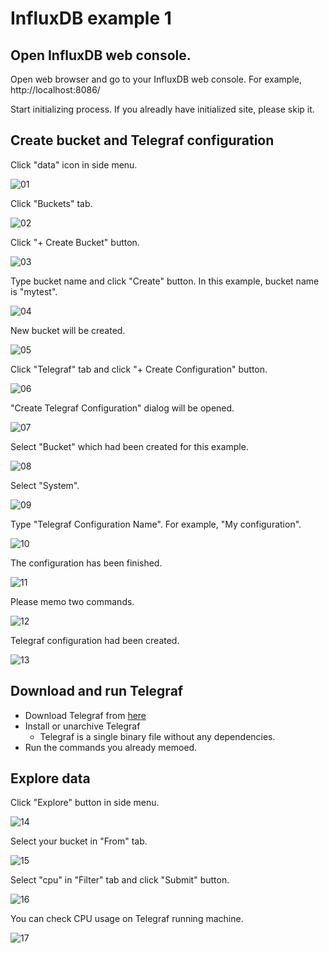 # InfluxDB example 1

## Open InfluxDB web console.

Open web browser and go to your InfluxDB web console. For example, http://localhost:8086/

Start initializing process. If you alreadly have initialized site, please skip it.

## Create bucket and Telegraf configuration

Click "data" icon in side menu.

![01](./images/influxdb/influxdb-quickstart-01.png)

Click "Buckets" tab.

![02](./images/influxdb/influxdb-quickstart-02.png)

Click "+ Create Bucket" button.

![03](./images/influxdb/influxdb-quickstart-03.png)

Type bucket name and click "Create" button. In this example, bucket name is "mytest".

![04](./images/influxdb/influxdb-quickstart-04.png)

New bucket will be created.

![05](./images/influxdb/influxdb-quickstart-05.png)

Click "Telegraf" tab and click "+ Create Configuration" button.

![06](./images/influxdb/influxdb-quickstart-06.png)

"Create Telegraf Configuration" dialog will be opened.

![07](./images/influxdb/influxdb-quickstart-07.png)

Select "Bucket" which had been created for this example.

![08](./images/influxdb/influxdb-quickstart-08.png)

Select "System".

![09](./images/influxdb/influxdb-quickstart-09.png)

Type "Telegraf Configuration Name". For example, "My configuration".

![10](./images/influxdb/influxdb-quickstart-10.png)

The configuration has been finished.

![11](./images/influxdb/influxdb-quickstart-11.png)

Please memo two commands.

![12](./images/influxdb/influxdb-quickstart-12.png)

Telegraf configuration had been created.

![13](./images/influxdb/influxdb-quickstart-13.png)

## Download and run Telegraf

 - Download Telegraf from [here](https://portal.influxdata.com/downloads/)
 - Install or unarchive Telegraf
    - Telegraf is a single binary file without any dependencies.
 - Run the commands you already memoed.

## Explore data

Click "Explore" button in side menu.

![14](./images/influxdb/influxdb-quickstart-14.png)

Select your bucket in "From" tab.

![15](./images/influxdb/influxdb-quickstart-15.png)

Select "cpu" in "Filter" tab and click "Submit" button.

![16](./images/influxdb/influxdb-quickstart-16.png)

You can check CPU usage on Telegraf running machine.

![17](./images/influxdb/influxdb-quickstart-17.png)
